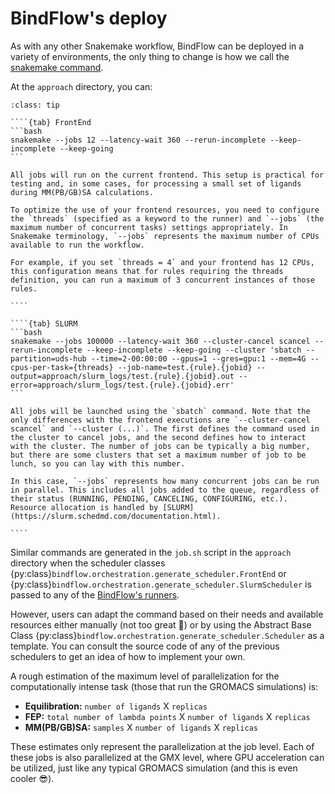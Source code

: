 # BindFlow's deploy

As with any other Snakemake workflow, BindFlow can be deployed in a variety of environments, the only thing to change is how we call the [snakemake command](https://snakemake.readthedocs.io/en/stable/executing/cli.html).

At the `approach` directory, you can:

`````{admonition} Execution options
:class: tip

````{tab} FrontEnd
```bash
snakemake --jobs 12 --latency-wait 360 --rerun-incomplete --keep-incomplete --keep-going
```

All jobs will run on the current frontend. This setup is practical for testing and, in some cases, for processing a small set of ligands during MM(PB/GB)SA calculations.

To optimize the use of your frontend resources, you need to configure the `threads` (specified as a keyword to the runner) and `--jobs` (the maximum number of concurrent tasks) settings appropriately. In Snakemake terminology, `--jobs` represents the maximum number of CPUs available to run the workflow.

For example, if you set `threads = 4` and your frontend has 12 CPUs, this configuration means that for rules requiring the threads definition, you can run a maximum of 3 concurrent instances of those rules.

````

````{tab} SLURM
```bash
snakemake --jobs 100000 --latency-wait 360 --cluster-cancel scancel --rerun-incomplete --keep-incomplete --keep-going --cluster 'sbatch --partition=uds-hub --time=2-00:00:00 --gpus=1 --gres=gpu:1 --mem=4G --cpus-per-task={threads} --job-name=test.{rule}.{jobid} --output=approach/slurm_logs/test.{rule}.{jobid}.out --error=approach/slurm_logs/test.{rule}.{jobid}.err'
```

All jobs will be launched using the `sbatch` command. Note that the only differences with the frontend executions are `--cluster-cancel scancel` and `--cluster (...)`. The first defines the command used in the cluster to cancel jobs, and the second defines how to interact with the cluster. The number of jobs can be typically a big number, but there are some clusters that set a maximum number of job to be lunch, so you can lay with this number.

In this case, `--jobs` represents how many concurrent jobs can be run in parallel. This includes all jobs added to the queue, regardless of their status (RUNNING, PENDING, CANCELING, CONFIGURING, etc.). Resource allocation is handled by [SLURM](https://slurm.schedmd.com/documentation.html).

````
`````

Similar commands are generated in the `job.sh` script in the `approach` directory when the scheduler classes {py:class}`bindflow.orchestration.generate_scheduler.FrontEnd` or {py:class}`bindflow.orchestration.generate_scheduler.SlurmScheduler` is passed to any of the [BindFlow's runners](#bindflow-runners).

However, users can adapt the command based on their needs and available resources either manually (not too great 🤨) or by using the Abstract Base Class {py:class}`bindflow.orchestration.generate_scheduler.Scheduler` as a template. You can consult the source code of any of the previous schedulers to get an idea of how to implement your own.

A rough estimation of the maximum level of parallelization for the computationally intense task (those that run the GROMACS simulations) is:

* **Equilibration:** `number of ligands` X `replicas`
* **FEP:** `total number of lambda points` X `number of ligands` X `replicas`
* **MM(PB/GB)SA:** `samples` X `number of ligands` X `replicas`

These estimates only represent the parallelization at the job level. Each of these jobs is also parallelized at the GMX level, where GPU acceleration can be utilized, just like any typical GROMACS simulation (and this is even cooler 😎).
